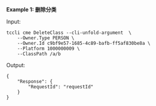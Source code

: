 **Example 1: 删除分类**



Input: 

```
tccli cme DeleteClass --cli-unfold-argument  \
    --Owner.Type PERSON \
    --Owner.Id c9bf9e57-1685-4c89-bafb-ff5af830be8a \
    --Platform 1000000009 \
    --ClassPath /a/b
```

Output: 
```
{
    "Response": {
        "RequestId": "requestId"
    }
}
```

